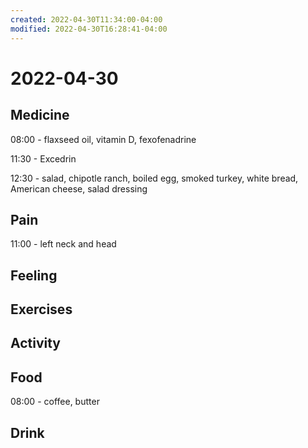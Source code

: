 ```yaml
---
created: 2022-04-30T11:34:00-04:00
modified: 2022-04-30T16:28:41-04:00
---
```


# 2022-04-30

## Medicine

08:00 - flaxseed oil, vitamin D, fexofenadrine

11:30 - Excedrin

12:30 - salad, chipotle ranch, boiled egg, smoked turkey, white bread, American cheese, salad dressing


## Pain

11:00 - left neck and head


## Feeling


## Exercises


## Activity


## Food

08:00 - coffee, butter


## Drink
